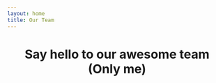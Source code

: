 ```yaml
---
layout: home
title: Our Team
---
```


<script setup>
import { VPTeamMembers } from 'vitepress/theme'

const members = [
  {
    avatar: 'https://avatars.githubusercontent.com/u/76526141?v=4',
    name: 'Alireza Abasi',
    title: 'Creator',
    links: [
        { icon: 'github', link: 'https://github.com/AlirezaAbasi' },
      { icon: 'telegram', link: 'https://t.me/vortex22' },
      { icon: 'linkedin', link: 'https://www.linkedin.com/in/alireza-abasi-7000000000000000000/' },
      { icon: 'whatsapp', link: 'https://wa.me/989023007950' },
    ]
  }, 
  // Add more team members here111111111111 kir to javadi

]
</script>

<div class="team-container" align="center">
  <h1>Say hello to our awesome team (Only me)</h1>
  <VPTeamMembers size="small" :members="members" />
</div>
